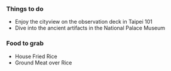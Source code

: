 
### Things to do
 - Enjoy the cityview on the observation deck in Taipei 101
 - Dive into the ancient artifacts in the National Palace Museum

### Food to grab
 - House Fried Rice
 - Ground Meat over Rice
